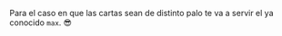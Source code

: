 Para el caso en que las cartas sean de distinto palo te va a servir el ya conocido `max`. :sunglasses:
